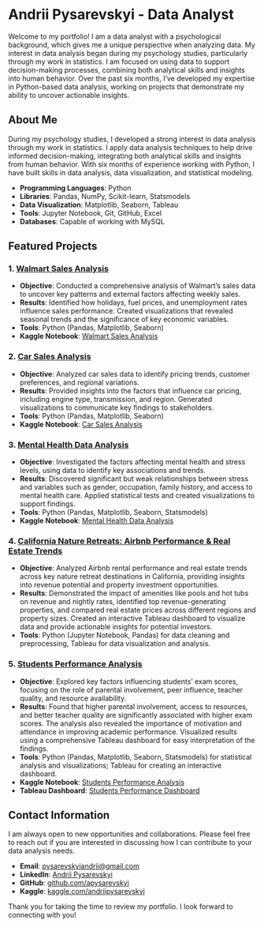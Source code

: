 # Andrii Pysarevskyi - Data Analyst

Welcome to my portfolio! I am a data analyst with a psychological background, which gives me a unique perspective when analyzing data. My interest in data analysis began during my psychology studies, particularly through my work in statistics. I am focused on using data to support decision-making processes, combining both analytical skills and insights into human behavior. Over the past six months, I’ve developed my expertise in Python-based data analysis, working on projects that demonstrate my ability to uncover actionable insights.

## About Me

During my psychology studies, I developed a strong interest in data analysis through my work in statistics. I apply data analysis techniques to help drive informed decision-making, integrating both analytical skills and insights from human behavior. With six months of experience working with Python, I have built skills in data analysis, data visualization, and statistical modeling.

- **Programming Languages**: Python
- **Libraries**: Pandas, NumPy, Scikit-learn, Statsmodels
- **Data Visualization**: Matplotlib, Seaborn, Tableau
- **Tools**: Jupyter Notebook, Git, GitHub, Excel
- **Databases**: Capable of working with MySQL

## Featured Projects

### 1. [Walmart Sales Analysis](https://github.com/apysarevskyi/walmart-sales-analysis)
- **Objective**: Conducted a comprehensive analysis of Walmart’s sales data to uncover key patterns and external factors affecting weekly sales.
- **Results**: Identified how holidays, fuel prices, and unemployment rates influence sales performance. Created visualizations that revealed seasonal trends and the significance of key economic variables.
- **Tools**: Python (Pandas, Matplotlib, Seaborn)
- **Kaggle Notebook**: [Walmart Sales Analysis](https://www.kaggle.com/code/andriipysarevskyi/walmart-sales)

### 2. [Car Sales Analysis](https://github.com/apysarevskyi/car-sales-analysis)
- **Objective**: Analyzed car sales data to identify pricing trends, customer preferences, and regional variations.
- **Results**: Provided insights into the factors that influence car pricing, including engine type, transmission, and region. Generated visualizations to communicate key findings to stakeholders.
- **Tools**: Python (Pandas, Matplotlib, Seaborn)
- **Kaggle Notebook**: [Car Sales Analysis](https://www.kaggle.com/code/andriipysarevskyi/car-sales-analysis)

### 3. [Mental Health Data Analysis](https://github.com/apysarevskyi/mental-health-data-analysis)
- **Objective**: Investigated the factors affecting mental health and stress levels, using data to identify key associations and trends.
- **Results**: Discovered significant but weak relationships between stress and variables such as gender, occupation, family history, and access to mental health care. Applied statistical tests and created visualizations to support findings.
- **Tools**: Python (Pandas, Matplotlib, Seaborn, Statsmodels)
- **Kaggle Notebook**: [Mental Health Data Analysis](https://www.kaggle.com/code/andriipysarevskyi/mental-health-data-analysis)

### 4. [California Nature Retreats: Airbnb Performance & Real Estate Trends](https://public.tableau.com/app/profile/apysarevskyi/viz/AirbnbMarketAnalysis_17291718470210/CaliforniaNatureRetreatsAirbnbPerformanceRealEstateTrends)
- **Objective**: Analyzed Airbnb rental performance and real estate trends across key nature retreat destinations in California, providing insights into revenue potential and property investment opportunities.
- **Results**: Demonstrated the impact of amenities like pools and hot tubs on revenue and nightly rates, identified top revenue-generating properties, and compared real estate prices across different regions and property sizes. Created an interactive Tableau dashboard to visualize data and provide actionable insights for potential investors.
- **Tools**: Python (Jupyter Notebook, Pandas) for data cleaning and preprocessing, Tableau for data visualization and analysis.

### 5. [Students Performance Analysis](https://github.com/apysarevskyi/students-performance-analysis)
- **Objective**: Explored key factors influencing students’ exam scores, focusing on the role of parental involvement, peer influence, teacher quality, and resource availability.
- **Results**: Found that higher parental involvement, access to resources, and better teacher quality are significantly associated with higher exam scores. The analysis also revealed the importance of motivation and attendance in improving academic performance. Visualized results using a comprehensive Tableau dashboard for easy interpretation of the findings.
- **Tools**: Python (Pandas, Matplotlib, Seaborn, Statsmodels) for statistical analysis and visualizations; Tableau for creating an interactive dashboard.
- **Kaggle Notebook**: [Students Performance Analysis](https://www.kaggle.com/code/andriipysarevskyi/students-performance-analysis)
- **Tableau Dashboard**: [Students Performance Dashboard](https://public.tableau.com/app/profile/apysarevskyi/viz/StudentsPerformanceAnalysis_17297658022780/Dashboard1?publish=yes)

## Contact Information

I am always open to new opportunities and collaborations. Please feel free to reach out if you are interested in discussing how I can contribute to your data analysis needs.

- **Email**: pysarevskyiandrii@gmail.com
- **LinkedIn**: [Andrii Pysarevskyi](https://linkedin.com/in/apysarevskyi)
- **GitHub**: [github.com/apysarevskyi](https://github.com/apysarevskyi)
- **Kaggle**: [kaggle.com/andriipysarevskyi](https://www.kaggle.com/andriipysarevskyi)

Thank you for taking the time to review my portfolio. I look forward to connecting with you!

